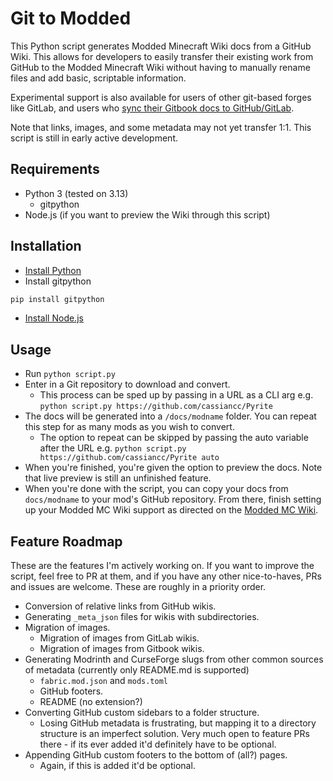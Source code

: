 # Git to Modded

This Python script generates Modded Minecraft Wiki docs from a GitHub Wiki. This allows for developers to easily transfer their existing work from GitHub to the Modded Minecraft Wiki without having to manually rename files and add basic, scriptable information.

Experimental support is also available for users of other git-based forges like GitLab, and users who [sync their Gitbook docs to GitHub/GitLab](https://docs.gitbook.com/getting-started/git-sync).

Note that links, images, and some metadata may not yet transfer 1:1. This script is still in early active development.

## Requirements
- Python 3 (tested on 3.13)
    - gitpython
- Node.js (if you want to preview the Wiki through this script)

## Installation

- [Install Python](https://www.python.org/downloads/)
- Install gitpython
```bash
pip install gitpython
```
- [Install Node.js](https://nodejs.org/en/download)

## Usage
- Run `python script.py`
- Enter in a Git repository to download and convert.
    - This process can be sped up by passing in a URL as a CLI arg e.g. `python script.py https://github.com/cassiancc/Pyrite`
- The docs will be generated into a `/docs/modname` folder. You can repeat this step for as many mods as you wish to convert.
    - The option to repeat can be skipped by passing the auto variable after the URL e.g. `python script.py https://github.com/cassiancc/Pyrite auto`
- When you're finished, you're given the option to preview the docs. Note that live preview is still an unfinished feature.
- When you're done with the script, you can copy your docs from `docs/modname` to your mod's GitHub repository. From there, finish setting up your Modded MC Wiki support as directed on the [Modded MC Wiki](https://moddedmc.wiki/en/about/devs).

## Feature Roadmap

These are the features I'm actively working on. If you want to improve the script, feel free to PR at them, and if you have any other nice-to-haves, PRs and issues are welcome. These are roughly in a priority order.

- Conversion of relative links from GitHub wikis.
- Generating `_meta_json` files for wikis with subdirectories.
- Migration of images.
    - Migration of images from GitLab wikis.
    - Migration of images from Gitbook wikis.
- Generating Modrinth and CurseForge slugs from other common sources of metadata (currently only README.md is supported)
    - `fabric.mod.json` and `mods.toml`
    - GitHub footers.
    - README (no extension?)
- Converting GitHub custom sidebars to a folder structure.
    - Losing GitHub metadata is frustrating, but mapping it to a directory structure is an imperfect solution. Very much open to feature PRs there - if its ever added it'd definitely have to be optional.
- Appending GitHub custom footers to the bottom of (all?) pages.
    - Again, if this is added it'd be optional.